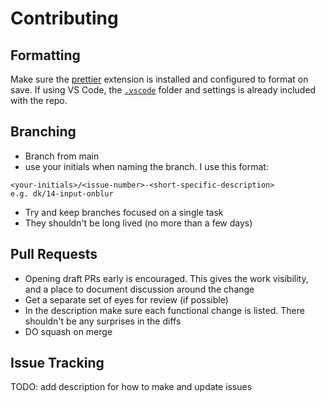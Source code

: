 # Contributing

## Formatting

Make sure the [prettier](https://prettier.io/) extension is installed and configured to format on save. If using VS Code, the [`.vscode`](../.vscode) folder and settings is already included with the repo.

## Branching

- Branch from main
- use your initials when naming the branch. I use this format:

```
<your-initials>/<issue-number>-<short-specific-description>
e.g. dk/14-input-onblur
```

- Try and keep branches focused on a single task
- They shouldn't be long lived (no more than a few days)

## Pull Requests

- Opening draft PRs early is encouraged. This gives the work visibility, and a place to document discussion around the change
- Get a separate set of eyes for review (if possible)
- In the description make sure each functional change is listed. There shouldn't be any surprises in the diffs
- DO squash on merge

## Issue Tracking

TODO: add description for how to make and update issues
